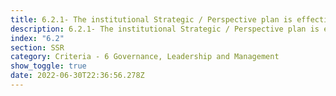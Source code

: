 ```yaml
---
title: 6.2.1- The institutional Strategic / Perspective plan is effectively deployed
description: 6.2.1- The institutional Strategic / Perspective plan is effectively deployed
index: "6.2"
section: SSR
category: Criteria - 6 Governance, Leadership and Management
show_toggle: true
date: 2022-06-30T22:36:56.278Z
---
```

